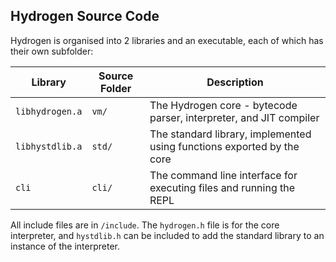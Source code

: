 
Hydrogen Source Code
--------------------

Hydrogen is organised into 2 libraries and an executable, each of which has their own subfolder:

Library         | Source Folder | Description
--------------- | ------------- | -----------
`libhydrogen.a` | `vm/`         | The Hydrogen core - bytecode parser, interpreter, and JIT compiler
`libhystdlib.a` | `std/`        | The standard library, implemented using functions exported by the core
`cli`           | `cli/`        | The command line interface for executing files and running the REPL

All include files are in `/include`. The `hydrogen.h` file is for the core interpreter, and `hystdlib.h` can be included to add the standard library to an instance of the interpreter.
